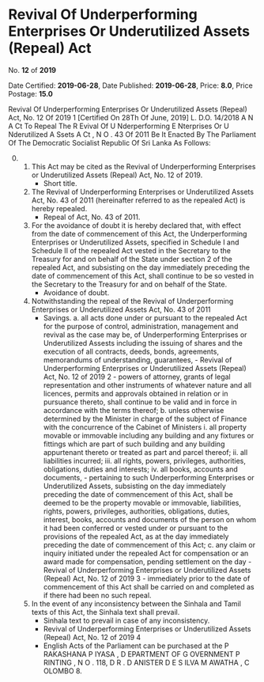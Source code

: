 # Revival  Of  Underperforming  Enterprises Or  Underutilized  Assets (Repeal) Act

No. **12** of **2019**

Date Certified: **2019-06-28**, Date Published: **2019-06-28**, Price: **8.0**, Price Postage: **15.0**

Revival Of Underperforming Enterprises Or Underutilized Assets (Repeal) Act, No. 12 Of 2019 1
[Certified On 28Th Of June, 2019]
L. D.O. 14/2018
A N  A Ct   To   Repeal   The  R Evival   Of  U Nderperforming E Nterprises   Or  U Nderutilized  A Ssets  A Ct , N O . 43  Of  2011
Be  It Enacted By The Parliament Of The Democratic Socialist Republic Of Sri Lanka As Follows:

0. 
    1. This Act may be cited as the Revival of Underperforming Enterprises or Underutilized Assets (Repeal) Act, No. 12 of 2019.
        - Short title.
    2. The Revival of Underperforming Enterprises or Underutilized Assets Act, No. 43 of 2011 (hereinafter referred to as the repealed Act) is hereby repealed.
        - Repeal of Act, No. 43 of 2011.
    3. For the avoidance of doubt it is hereby declared that, with effect from the date of commencement of this Act, the Underperforming Enterprises or Underutilized Assets, specified in Schedule I and Schedule II  of the repealed Act vested in the Secretary to the Treasury for and on behalf of the State under section 2 of the repealed Act, and subsisting on the day immediately preceding the date of commencement of this Act, shall continue to be so vested in the Secretary to the Treasury for and on behalf of the State.
        - Avoidance of doubt.
    4. Notwithstanding the repeal of the Revival of Underperforming Enterprises or Underutilized Assets Act, No. 43 of 2011
        - Savings.
            a. all acts done under or pursuant to the repealed Act for the purpose of control, administration, management and revival as the case may be, of Underperforming Enterprises or Underutilized Assests including the issuing of shares and the execution of all contracts, deeds, bonds, agreements, memorandums of understanding, guarantees,
                - Revival of Underperforming Enterprises or Underutilized Assets (Repeal) Act, No. 12 of 2019 2
                - powers of attorney, grants of legal representation and other instruments of whatever nature and all licences, permits and approvals obtained in relation or in pursuance thereto, shall continue to be valid and in force in accordance with the terms thereof;
            b. unless otherwise determined by the Minister in charge of the subject of Finance with the concurrence of the Cabinet of Ministers
                i. all property movable or immovable including any building and any fixtures or fittings which are part of such building and any building appurtenant thereto or treated as part and parcel thereof;
                ii. all liabilities incurred;
                iii. all rights, powers, privileges, authorities, obligations, duties and interests;
                iv. all books, accounts and documents,
                    - pertaining to such Underperforming Enterprises or Underutilized Assets, subsisting on the day immediately preceding the date of commencement of this Act, shall be deemed to be the property movable or immovable, liabilities, rights, powers, privileges, authorities, obligations, duties, interest, books, accounts and documents of the person on whom it had been conferred or vested under or pursuant to the provisions of the repealed Act, as at the day immediately preceding the date of commencement of this Act;
            c. any claim or inquiry initiated under the repealed Act for compensation or an award made for compensation, pending settlement on the day
                - Revival of Underperforming Enterprises or Underutilized Assets (Repeal) Act, No. 12 of 2019 3
                - immediately prior to the date of commencement of this Act shall be carried on and completed as if there had been no such repeal.
    5. In the event of any inconsistency between the Sinhala and Tamil texts of this Act, the Sinhala text shall prevail.
        - Sinhala text to prevail in case of any  inconsistency.
        - Revival of Underperforming Enterprises or Underutilized Assets (Repeal) Act, No. 12 of 2019 4
        - English Acts of the Parliament can be purchased at the P RAKASHANA  P IYASA , D EPARTMENT   OF G OVERNMENT  P RINTING , N O . 118, D R . D ANISTER  D E  S ILVA  M AWATHA , C OLOMBO  8.
